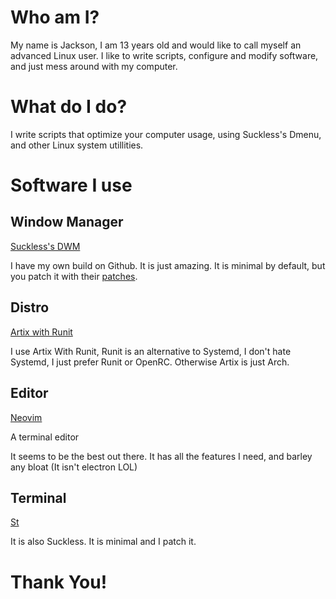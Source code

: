 # Who am I? 

My name is Jackson, I am 13 years old and would like to call myself an advanced Linux user. I like to write scripts, configure and modify software, and just mess 
around with my computer.

# What do I do?
 
I write scripts that optimize your computer usage, using Suckless's Dmenu, and other Linux system utillities.

# Software I use

## Window Manager
[Suckless's DWM](https://dwm.suckless.org/)

I have my own build on Github. It is just amazing. It is minimal by default, but you patch it with their [patches](https://dwm.suckless.org/patches/).

## Distro
[Artix with Runit](https://artixlinux.org/)

I use Artix With Runit, Runit is an alternative to Systemd, I don't hate Systemd, I just prefer Runit or OpenRC.
Otherwise Artix is just Arch.

## Editor

[Neovim](https://github.com/neovim/neovim)

A terminal editor

It seems to be the best out there. It has all the features I need, and barley any bloat (It isn't electron LOL)

## Terminal
[St](https://st.suckless.org/)

It is also Suckless. It is minimal and I patch it.

# Thank You!

